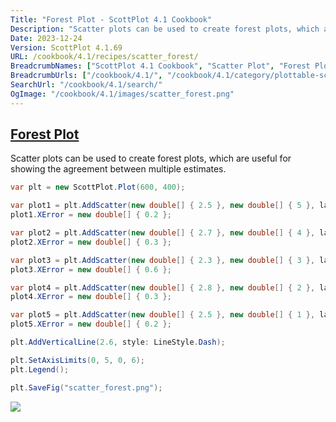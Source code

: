 ```yaml
---
Title: "Forest Plot - ScottPlot 4.1 Cookbook"
Description: "Scatter plots can be used to create forest plots, which are useful for showing the agreement between multiple estimates."
Date: 2023-12-24
Version: ScottPlot 4.1.69
URL: /cookbook/4.1/recipes/scatter_forest/
BreadcrumbNames: ["ScottPlot 4.1 Cookbook", "Scatter Plot", "Forest Plot"]
BreadcrumbUrls: ["/cookbook/4.1/", "/cookbook/4.1/category/plottable-scatter-plot", "/cookbook/4.1/recipes/scatter_forest/"]
SearchUrl: "/cookbook/4.1/search/"
OgImage: "/cookbook/4.1/images/scatter_forest.png"
---
```


<h2><a id='forest-plot' href='/cookbook/4.1/recipes/scatter_forest/'>Forest Plot</a></h2>

Scatter plots can be used to create forest plots, which are useful for showing the agreement between multiple estimates.

```cs
var plt = new ScottPlot.Plot(600, 400);

var plot1 = plt.AddScatter(new double[] { 2.5 }, new double[] { 5 }, label: "John Doe et al.");
plot1.XError = new double[] { 0.2 };

var plot2 = plt.AddScatter(new double[] { 2.7 }, new double[] { 4 }, label: "Jane Doe et al.");
plot2.XError = new double[] { 0.3 };

var plot3 = plt.AddScatter(new double[] { 2.3 }, new double[] { 3 }, label: "Jim Doe et al.");
plot3.XError = new double[] { 0.6 };

var plot4 = plt.AddScatter(new double[] { 2.8 }, new double[] { 2 }, label: "Joel Doe et al.");
plot4.XError = new double[] { 0.3 };

var plot5 = plt.AddScatter(new double[] { 2.5 }, new double[] { 1 }, label: "Jacqueline Doe et al.");
plot5.XError = new double[] { 0.2 };

plt.AddVerticalLine(2.6, style: LineStyle.Dash);

plt.SetAxisLimits(0, 5, 0, 6);
plt.Legend();

plt.SaveFig("scatter_forest.png");
```

<img src='../../images/scatter_forest.png' class='d-block mx-auto my-5' />


